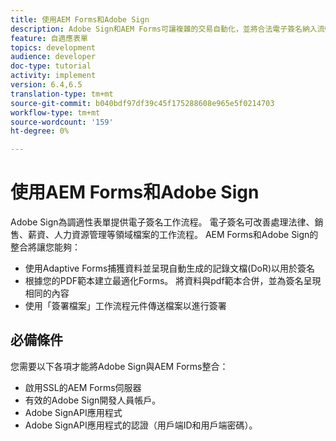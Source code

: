 ```yaml
---
title: 使用AEM Forms和Adobe Sign
description: Adobe Sign和AEM Forms可讓複雜的交易自動化，並將合法電子簽名納入流暢的數位體驗。
feature: 自適應表單
topics: development
audience: developer
doc-type: tutorial
activity: implement
version: 6.4,6.5
translation-type: tm+mt
source-git-commit: b040bdf97df39c45f175288608e965e5f0214703
workflow-type: tm+mt
source-wordcount: '159'
ht-degree: 0%

---
```


# 使用AEM Forms和Adobe Sign

Adobe Sign為調適性表單提供電子簽名工作流程。 電子簽名可改善處理法律、銷售、薪資、人力資源管理等領域檔案的工作流程。
AEM Forms和Adobe Sign的整合將讓您能夠：

* 使用Adaptive Forms捕獲資料並呈現自動生成的記錄文檔(DoR)以用於簽名
* 根據您的PDF範本建立最適化Forms。 將資料與pdf範本合併，並為簽名呈現相同的內容
* 使用「簽署檔案」工作流程元件傳送檔案以進行簽署

## 必備條件

您需要以下各項才能將Adobe Sign與AEM Forms整合：

* 啟用SSL的AEM Forms伺服器
* 有效的Adobe Sign開發人員帳戶。
* Adobe SignAPI應用程式
* Adobe SignAPI應用程式的認證（用戶端ID和用戶端密碼）。

